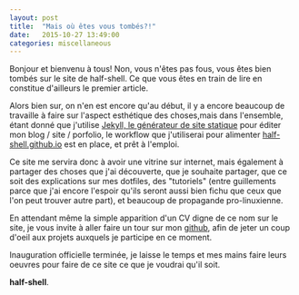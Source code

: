 ```yaml
---
layout: post
title:  "Mais où êtes vous tombés?!"
date:   2015-10-27 13:49:00
categories: miscellaneous 
---
```


Bonjour et bienvenu à tous! Non, vous n'êtes pas fous, vous êtes bien tombés sur
le site de half-shell. Ce que vous êtes en train de lire en constitue d'ailleurs
le premier article.

Alors bien sur, on n'en est encore qu'au début, il y a encore beaucoup de
travaille à faire sur l'aspect esthétique des choses,mais dans l'ensemble, étant
donné que j'utilise  [Jekyll, le générateur de site statique][jekyll] pour éditer
mon blog / site / porfolio, le workflow que j'utiliserai pour alimenter
[half-shell.github.io][blog] est en place, et prêt à l'emploi.

Ce site me servira donc à avoir une vitrine sur internet, mais également à
partager des choses que j'ai découverte, que je souhaite partager, que ce soit
des explications sur mes dotfiles, des "tutoriels" (entre guillements parce que
j'ai encore l'espoir qu'ils seront aussi bien fichu que ceux que l'on peut
trouver autre part), et beaucoup de propagande pro-linuxienne.

En attendant même la simple apparition d'un CV digne de ce nom sur le site, je
vous invite à aller faire un tour sur mon [github][half-shell.github], afin
de jeter un coup d'oeil aux projets auxquels je participe en ce moment.

Inauguration officielle terminée, je laisse le temps et mes mains faire leurs
oeuvres pour faire de ce site ce que je voudrai qu'il soit.

**half-shell**.

[jekyll]: http://jekyllrb.com
[blog]: half-shell.github.io
[half-shell.github]: https://github.com/half-shell
